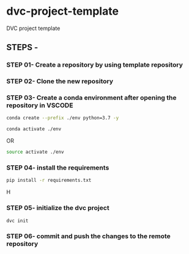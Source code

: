 # dvc-project-template
DVC project template




## STEPS -

### STEP 01- Create a repository by using template repository

### STEP 02- Clone the new repository

### STEP 03- Create a conda environment after opening the repository in VSCODE

```bash
conda create --prefix ./env python=3.7 -y
```

```bash
conda activate ./env
```
OR
```bash
source activate ./env
```

### STEP 04- install the requirements
```bash
pip install -r requirements.txt
```

H
### STEP 05- initialize the dvc project
```bash
dvc init
```

### STEP 06- commit and push the changes to the remote repository
